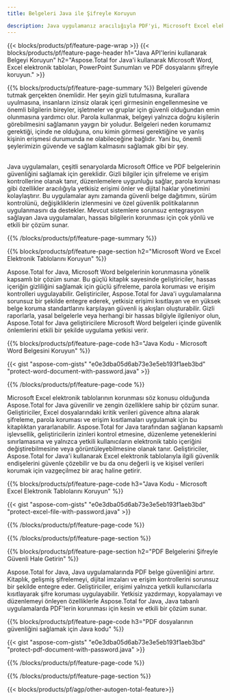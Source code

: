 ```yaml
---
title: Belgeleri Java ile Şifreyle Koruyun 

description: Java uygulamanız aracılığıyla PDF'yi, Microsoft Excel elektronik tablolarını, PowerPoint Sunumlarını ve Word belgelerini koruyun. Şifreyi kolaylıkla uygulayın.
---
```


{{< blocks/products/pf/feature-page-wrap >}}
{{< blocks/products/pf/feature-page-header h1="Java API'lerini kullanarak Belgeyi Koruyun" h2="Aspose.Total for Java'i kullanarak Microsoft Word, Excel elektronik tabloları, PowerPoint Sunumları ve PDF dosyalarını şifreyle koruyun." >}}

{{% blocks/products/pf/feature-page-summary %}}
Belgeleri güvende tutmak gerçekten önemlidir. Her şeyin gizli tutulmasına, kurallara uyulmasına, insanların izinsiz olarak içeri girmesinin engellenmesine ve önemli bilgilerin bireyler, işletmeler ve gruplar için güvenli olduğundan emin olunmasına yardımcı olur. Parola kullanmak, belgeyi yalnızca doğru kişilerin görebilmesini sağlamanın yaygın bir yoludur. Belgeleri neden korumamız gerektiği, içinde ne olduğuna, onu kimin görmesi gerektiğine ve yanlış kişinin erişmesi durumunda ne olabileceğine bağlıdır. Yani bu, önemli şeylerimizin güvende ve sağlam kalmasını sağlamak gibi bir şey. <br /><br />

Java uygulamaları, çeşitli senaryolarda Microsoft Office ve PDF belgelerinin güvenliğini sağlamak için gereklidir. Gizli bilgiler için şifreleme ve erişim kontrollerine olanak tanır, düzenlemelere uygunluğu sağlar, parola koruması gibi özellikler aracılığıyla yetkisiz erişimi önler ve dijital haklar yönetimini kolaylaştırır. Bu uygulamalar aynı zamanda güvenli belge dağıtımını, sürüm kontrolünü, değişikliklerin izlenmesini ve özel güvenlik politikalarının uygulanmasını da destekler. Mevcut sistemlere sorunsuz entegrasyon sağlayan Java uygulamaları, hassas bilgilerin korunması için çok yönlü ve etkili bir çözüm sunar.

{{% /blocks/products/pf/feature-page-summary  %}}


{{% blocks/products/pf/feature-page-section  h2="Microsoft Word ve Excel Elektronik Tablolarını Koruyun" %}}

Aspose.Total for Java, Microsoft Word belgelerinin korunmasına yönelik kapsamlı bir çözüm sunar. Bu güçlü kitaplık sayesinde geliştiriciler, hassas içeriğin gizliliğini sağlamak için güçlü şifreleme, parola koruması ve erişim kontrolleri uygulayabilir. Geliştiriciler, Aspose.Total for Java'i uygulamalarına sorunsuz bir şekilde entegre ederek, yetkisiz erişimi kısıtlayan ve en yüksek belge koruma standartlarını karşılayan güvenli iş akışları oluşturabilir. Gizli raporlarla, yasal belgelerle veya herhangi bir hassas bilgiyle ilgileniyor olun, Aspose.Total for Java geliştiricilere Microsoft Word belgeleri içinde güvenlik önlemlerini etkili bir şekilde uygulama yetkisi verir. <br />

{{% blocks/products/pf/feature-page-code h3="Java Kodu - Microsoft Word Belgesini Koruyun" %}}

{{< gist "aspose-com-gists" "e0e3dba05d6ab73e3e5eb193f1aeb3bd" "protect-word-document-with-password.java" >}}

{{% /blocks/products/pf/feature-page-code  %}}

Microsoft Excel elektronik tablolarının korunması söz konusu olduğunda Aspose.Total for Java güvenilir ve zengin özelliklere sahip bir çözüm sunar. Geliştiriciler, Excel dosyalarındaki kritik verileri güvence altına alarak şifreleme, parola koruması ve erişim kısıtlamaları uygulamak için bu kitaplıktan yararlanabilir. Aspose.Total for Java tarafından sağlanan kapsamlı işlevsellik, geliştiricilerin izinleri kontrol etmesine, düzenleme yeteneklerini sınırlamasına ve yalnızca yetkili kullanıcıların elektronik tablo içeriğini değiştirebilmesine veya görüntüleyebilmesine olanak tanır. Geliştiriciler, Aspose.Total for Java'i kullanarak Excel elektronik tablolarıyla ilgili güvenlik endişelerini güvenle çözebilir ve bu da onu değerli iş ve kişisel verileri korumak için vazgeçilmez bir araç haline getirir.

{{% blocks/products/pf/feature-page-code h3="Java Kodu - Microsoft Excel Elektronik Tablolarını Koruyun" %}}

{{< gist "aspose-com-gists" "e0e3dba05d6ab73e3e5eb193f1aeb3bd" "protect-excel-file-with-password.java" >}}

{{% /blocks/products/pf/feature-page-code  %}}

{{% /blocks/products/pf/feature-page-section %}}

{{% blocks/products/pf/feature-page-section  h2="PDF Belgelerini Şifreyle Güvenli Hale Getirin" %}}

Aspose.Total for Java, Java uygulamalarında PDF belge güvenliğini artırır. Kitaplık, gelişmiş şifrelemeyi, dijital imzaları ve erişim kontrollerini sorunsuz bir şekilde entegre eder. Geliştiriciler, erişimi yalnızca yetkili kullanıcılarla kısıtlayarak şifre koruması uygulayabilir. Yetkisiz yazdırmayı, kopyalamayı ve düzenlemeyi önleyen özelliklerle Aspose.Total for Java, Java tabanlı uygulamalarda PDF'lerin korunması için kesin ve etkili bir çözüm sunar. <br />

{{% blocks/products/pf/feature-page-code h3="PDF dosyalarının güvenliğini sağlamak için Java kodu" %}}

{{< gist "aspose-com-gists" "e0e3dba05d6ab73e3e5eb193f1aeb3bd" "protect-pdf-document-with-password.java" >}}

{{% /blocks/products/pf/feature-page-code  %}}

{{% /blocks/products/pf/feature-page-section %}}

{{< blocks/products/pf/agp/other-autogen-total-feature>}}